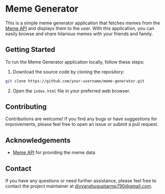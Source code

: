 # Meme Generator

This is a simple meme generator application that fetches memes from the [Meme API](https://meme-api.com/gimme) and displays them to the user. With this application, you can easily browse and share hilarious memes with your friends and family.

## Getting Started

To run the Meme Generator application locally, follow these steps:

1. Download the source code by cloning the repository:

```bash
git clone https://github.com/your-username/meme-generator.git
```

2. Open the `index.html` file in your preferred web browser.

## Contributing

Contributions are welcome! If you find any bugs or have suggestions for improvements, please feel free to open an issue or submit a pull request.

## Acknowledgements

- [Meme API](https://meme-api.com/gimme) for providing the meme data

## Contact

If you have any questions or need further assistance, please feel free to contact the project maintainer at [divyanshuguptarmp790@gmail.com](divyanshuguptarmp790@gmail.com).